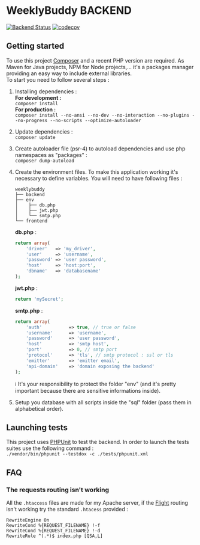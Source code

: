 # WeeklyBuddy BACKEND

[![Backend Status](https://github.com/PierreRainero/WeeklyBuddy/workflows/Backend_pipeline/badge.svg)](https://github.com/PierreRainero/WeeklyBuddy/actions?query=workflow%3ABackend_pipeline) [![codecov](https://codecov.io/gh/PierreRainero/WeeklyBuddy/branch/master/graph/badge.svg?token=XR93IT622L)](https://codecov.io/gh/PierreRainero/WeeklyBuddy)  

## Getting started

To use this project [Composer](https://getcomposer.org/) and a recent PHP version are required. As Maven for Java projects, NPM for Node projects,... it's a packages manager providing an easy way to include external libraries.  
To start you need to follow several steps :

1. Installing dependencies :  
**For development :**  
`composer install`  
**For production :**  
`composer install --no-ansi --no-dev --no-interaction --no-plugins --no-progress --no-scripts --optimize-autoloader`  
2. Update dependencies :  
`composer update`  
3. Create autoloader file (psr-4) to autoload dependencies and use php namespaces as "packages" :  
`composer dump-autoload`  
4. Create the environment files. To make this application working it's necessary to define variables. You will need to have following files :  

    ```noformat
    weeklybuddy
    ├── backend
    ├── env
    │    ├── db.php
    │    ├── jwt.php
    │    └── smtp.php
    └── frontend
    ```

    **db.php** :

    ```php
    return array(
        'driver'   => 'my_driver',
        'user'     => 'username',
        'password' => 'user password',
        'host'     => 'host:port',
        'dbname'   => 'databasename'
    );
    ```

    **jwt.php** :

    ```php
    return 'mySecret';
    ```

    **smtp.php** :

    ```php
    return array(
        'auth'          => true, // true or false
        'username'      => 'username',
        'password'      => 'user password',
        'host'          => 'smtp host',
        'port'          => 0, // smtp port
        'protocol'      => 'tls', // smtp protocol : ssl or tls
        'emitter'       => 'emitter email',
        'api-domain'    => 'domain exposing the backend'
    );
    ```

    :information_source: It's your responsibility to protect the folder "env" (and it's pretty important because there are sensitive informations inside).

5. Setup you database with all scripts inside the "sql" folder (pass them in alphabetical order).

## Launching tests

This project uses [PHPUnit](https://phpunit.de/index.html) to test the backend. In order to launch the tests suites use the following command :  
`./vendor/bin/phpunit --testdox -c ./tests/phpunit.xml`

## FAQ

### The requests routing isn't working

All the `.htaccess` files are made for my Apache server, if the [Flight](https://flightphp.com/) routing isn't working try the standard `.htacess` provided :  

```htaccess
RewriteEngine On
RewriteCond %{REQUEST_FILENAME} !-f
RewriteCond %{REQUEST_FILENAME} !-d
RewriteRule ^(.*)$ index.php [QSA,L]
```
